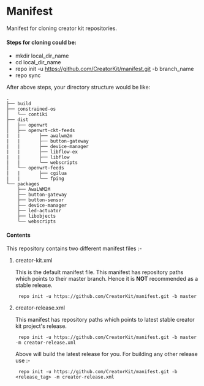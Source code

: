 # Manifest

Manifest for cloning creator kit repositories.

#### Steps for cloning could be:
- mkdir local_dir_name
- cd local_dir_name
- repo init -u https://github.com/CreatorKit/manifest.git -b branch_name
- repo sync

After above steps, your directory structure would be like:
```
.
├── build
├── constrained-os
│   └── contiki
├── dist
│   ├── openwrt
│   ├── openwrt-ckt-feeds
|   |       ├── awalwm2m
|   |       ├── button-gateway
|   |       ├── device-manager
|   |       ├── libflow-ex
|   |       ├── libflow
|   |       └── webscripts
│   └── openwrt-feeds
|   |       ├── cgilua
|   |       └── fping
└── packages
    ├── AwaLWM2M
    ├── button-gateway
    ├── button-sensor
    ├── device-manager
    ├── led-actuator
    ├── libobjects
    └── webscripts
```

#### Contents
This repository contains two different manifest files :-

1. creator-kit.xml

    This is the default manifest file. This manifest has repository paths which points to their master branch. Hence it is **NOT** recommended as a stable release.
    
        repo init -u https://github.com/CreatorKit/manifest.git -b master

2. creator-release.xml

    This manifest has repository paths which points to latest stable creator kit project's release.

        repo init -u https://github.com/CreatorKit/manifest.git -b master -m creator-release.xml
    
    Above will build the latest release for you. For building any other release use :-
    
        repo init -u https://github.com/CreatorKit/manifest.git -b <release_tag> -m creator-release.xml
